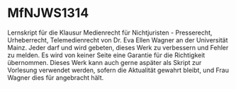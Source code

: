 MfNJWS1314
==========

Lernskript für die Klausur Medienrecht für Nichtjuristen - Presserecht, Urheberrecht, Telemedienrecht von Dr. Eva Ellen Wagner an der Universität Mainz. Jeder darf und wird gebeten, dieses Werk zu verbessern und Fehler zu melden. Es wird von keiner Seite eine Garantie für die Richtigkeit übernommen.
Dieses Werk kann auch gerne aspäter als Skript zur Vorlesung verwendet werden, sofern die Aktualität gewahrt bleibt, und Frau Wagner dies für angebracht hält.
